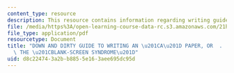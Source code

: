 ```yaml
---
content_type: resource
description: This resource contains information regarding writing guide.
file: /media/https%3A/open-learning-course-data-rc.s3.amazonaws.com/21h-209-america-in-depression-and-war-spring-2012/d8c224743a2bb8855e163aee695dc95d_writing_guide.pdf
file_type: application/pdf
resourcetype: Document
title: "DOWN AND DIRTY GUIDE TO WRITING AN \u201CA\u201D PAPER, OR  .  .  .  OVERCOMING\
  \ THE \u201CBLANK-SCREEN SYNDROME\u201D"
uid: d8c22474-3a2b-b885-5e16-3aee695dc95d
---
```

